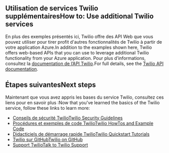 ## <span data-ttu-id="de3bc-101"><a name="AdditionalServices"></a>Utilisation de services Twilio supplémentaires</span><span class="sxs-lookup"><span data-stu-id="de3bc-101"><a name="AdditionalServices"></a>How to: Use additional Twilio services</span></span>
<span data-ttu-id="de3bc-102">En plus des exemples présentés ici, Twilio offre des API Web que vous pouvez utiliser pour tirer profit d'autres fonctionnalités de Twilio à partir de votre application Azure.</span><span class="sxs-lookup"><span data-stu-id="de3bc-102">In addition to the examples shown here, Twilio offers web-based APIs that you can use to leverage additional Twilio functionality from your Azure application.</span></span> <span data-ttu-id="de3bc-103">Pour plus d’informations, consultez la [documentation de l’API Twilio][twilio_api_documentation].</span><span class="sxs-lookup"><span data-stu-id="de3bc-103">For full details, see the [Twilio API documentation][twilio_api_documentation].</span></span>

## <span data-ttu-id="de3bc-104"><a name="NextSteps"></a>Étapes suivantes</span><span class="sxs-lookup"><span data-stu-id="de3bc-104"><a name="NextSteps"></a>Next steps</span></span>
<span data-ttu-id="de3bc-105">Maintenant que vous avez appris les bases du service Twilio, consultez ces liens pour en savoir plus :</span><span class="sxs-lookup"><span data-stu-id="de3bc-105">Now that you've learned the basics of the Twilio service, follow these links to learn more:</span></span>

* <span data-ttu-id="de3bc-106">[Conseils de sécurité Twilio][twilio_security_guidelines]</span><span class="sxs-lookup"><span data-stu-id="de3bc-106">[Twilio Security Guidelines][twilio_security_guidelines]</span></span>
* <span data-ttu-id="de3bc-107">[Procédures et exemples de code Twilio][twilio_howtos]</span><span class="sxs-lookup"><span data-stu-id="de3bc-107">[Twilio HowTos and Example Code][twilio_howtos]</span></span>
* <span data-ttu-id="de3bc-108">[Didacticiels de démarrage rapide Twilio][twilio_quickstarts]</span><span class="sxs-lookup"><span data-stu-id="de3bc-108">[Twilio Quickstart Tutorials][twilio_quickstarts]</span></span> 
* <span data-ttu-id="de3bc-109">[Twilio sur GitHub][twilio_on_github]</span><span class="sxs-lookup"><span data-stu-id="de3bc-109">[Twilio on GitHub][twilio_on_github]</span></span>
* <span data-ttu-id="de3bc-110">[Support Twilio][twilio_support]</span><span class="sxs-lookup"><span data-stu-id="de3bc-110">[Talk to Twilio Support][twilio_support]</span></span>

[twilio_api_documentation]: http://www.twilio.com/api
[twilio_security_guidelines]: http://www.twilio.com/docs/security
[twilio_howtos]: http://www.twilio.com/docs/howto
[twilio_on_github]: https://github.com/twilio
[twilio_support]: http://www.twilio.com/help/contact
[twilio_quickstarts]: http://www.twilio.com/docs/quickstart


